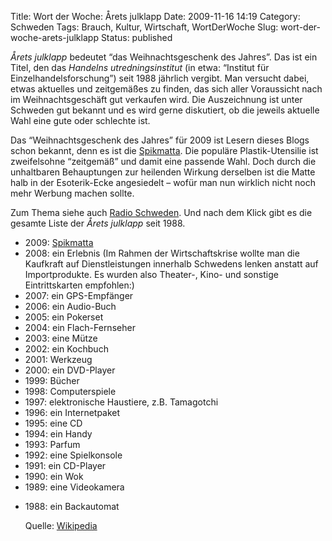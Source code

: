 Title: Wort der Woche: Årets julklapp
Date: 2009-11-16 14:19
Category: Schweden
Tags: Brauch, Kultur, Wirtschaft, WortDerWoche
Slug: wort-der-woche-arets-julklapp
Status: published

*Årets julklapp* bedeutet “das Weihnachtsgeschenk des Jahres”. Das ist
ein Titel, den das *Handelns utredningsinstitut* (in etwa: “Institut für
Einzelhandelsforschung”) seit 1988 jährlich vergibt. Man versucht dabei,
etwas aktuelles und zeitgemäßes zu finden, das sich aller Voraussicht
nach im Weihnachtsgeschäft gut verkaufen wird. Die Auszeichnung ist
unter Schweden gut bekannt und es wird gerne diskutiert, ob die jeweils
aktuelle Wahl eine gute oder schlechte ist.

Das “Weihnachtsgeschenk des Jahres” für 2009 ist Lesern dieses Blogs
schon bekannt, denn es ist die
[Spikmatta](http://www.fiket.de/2009/08/31/wort-der-woche-spikmatta/).
Die populäre Plastik-Utensilie ist zweifelsohne “zeitgemäß” und damit
eine passende Wahl. Doch durch die unhaltbaren Behauptungen zur
heilenden Wirkung derselben ist die Matte halb in der Esoterik-Ecke
angesiedelt – wofür man nun wirklich nicht noch mehr Werbung machen
sollte.

Zum Thema siehe auch [Radio
Schweden](http://www.sr.se/cgi-bin/international/nyhetssidor/artikel.asp?nyheter=1&programid=2108&Artikel=3234059).
Und nach dem Klick gibt es die gesamte Liste der *Årets julklapp* seit
1988. <!--more-->

-   2009:
    [Spikmatta](http://www.fiket.de/2009/08/31/wort-der-woche-spikmatta/)
-   2008: ein Erlebnis (Im Rahmen der Wirtschaftskrise wollte man die
    Kaufkraft auf Dienstleistungen innerhalb Schwedens lenken anstatt
    auf Importprodukte. Es wurden also Theater-, Kino- und sonstige
    Eintrittskarten empfohlen:)
-   2007: ein GPS-Empfänger
-   2006: ein Audio-Buch
-   2005: ein Pokerset
-   2004: ein Flach-Fernseher
-   2003: eine Mütze
-   2002: ein Kochbuch
-   2001: Werkzeug
-   2000: ein DVD-Player
-   1999: Bücher
-   1998: Computerspiele
-   1997: elektronische Haustiere, z.B. Tamagotchi
-   1996: ein Internetpaket
-   1995: eine CD
-   1994: ein Handy
-   1993: Parfum
-   1992: eine Spielkonsole
-   1991: ein CD-Player
-   1990: ein Wok
-   1989: eine Videokamera

<ul>
<li>
1988: ein Backautomat

Quelle: [Wikipedia](http://sv.wikipedia.org/wiki/%C3%85rets_julklapp)

